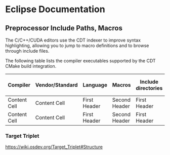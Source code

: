 # Eclipse Documentation 
## Preprocessor Include Paths, Macros

The C/C++/CUDA editors use the CDT indexer to improve syntax highlighting, allowing you to jump to macro definitions and to browse through include files.

The following table lists the compiler executables supported by the CDT CMake build integration.



| Compiler | Vendor/Standard  | Language | Macros  | Include directories | System include directories  | Macros file | Include file | Compiler executables |
| ------------- | ------------- | ------------- | ------------- | ------------- | ------------- | ------------- | ------------- | ------------- |
| Content Cell  | Content Cell  | First Header  | Second Header | First Header  | Second Header | Second Header | First Header  | Second Header |
| Content Cell  | Content Cell  | First Header  | Second Header | First Header  | Second Header | Second Header | First Header  | Second Header |

### Target Triplet

https://wiki.osdev.org/Target_Triplet#Structure
